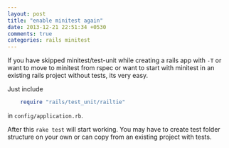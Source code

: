 ```yaml
---
layout: post
title: "enable minitest again"
date: 2013-12-21 22:51:34 +0530
comments: true
categories: rails minitest
---
```


If you have skipped minitest/test-unit while creating a rails app with `-T` or
want to move to minitest from rspec or want to start with minitest in
an existing rails project without tests, its very easy.

Just include

``` ruby
    require "rails/test_unit/railtie"
```

in `config/application.rb`.

After this `rake test` will start working. You may have to create test
folder structure on your own or can copy from an existing project with tests.
